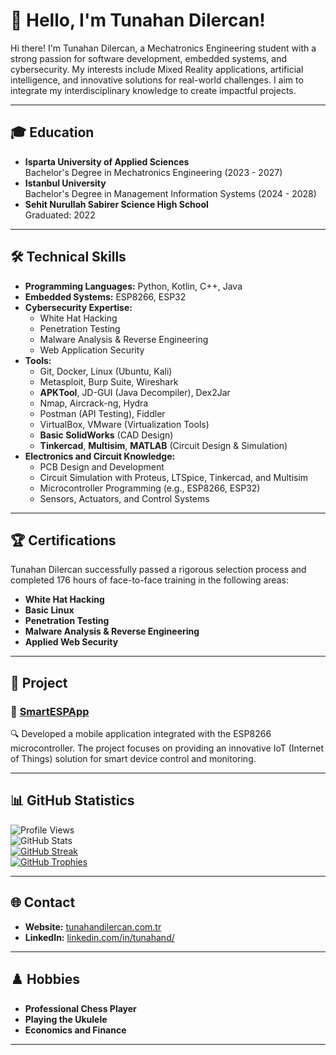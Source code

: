 # 👋 Hello, I'm Tunahan Dilercan!

Hi there! I'm Tunahan Dilercan, a Mechatronics Engineering student with a strong passion for software development, embedded systems, and cybersecurity. My interests include Mixed Reality applications, artificial intelligence, and innovative solutions for real-world challenges. I aim to integrate my interdisciplinary knowledge to create impactful projects.

---

## 🎓 Education
- **Isparta University of Applied Sciences**  
  Bachelor's Degree in Mechatronics Engineering (2023 - 2027)  
- **Istanbul University**  
  Bachelor's Degree in Management Information Systems (2024 - 2028)  
- **Sehit Nurullah Sabirer Science High School**  
  Graduated: 2022  

---

## 🛠️ Technical Skills
- **Programming Languages:** Python, Kotlin, C++, Java  
- **Embedded Systems:** ESP8266, ESP32  
- **Cybersecurity Expertise:**  
  - White Hat Hacking  
  - Penetration Testing  
  - Malware Analysis & Reverse Engineering  
  - Web Application Security  
- **Tools:**  
  - Git, Docker, Linux (Ubuntu, Kali)  
  - Metasploit, Burp Suite, Wireshark  
  - **APKTool**, JD-GUI (Java Decompiler), Dex2Jar  
  - Nmap, Aircrack-ng, Hydra  
  - Postman (API Testing), Fiddler  
  - VirtualBox, VMware (Virtualization Tools)  
  - **Basic SolidWorks** (CAD Design)  
  - **Tinkercad**, **Multisim**, **MATLAB** (Circuit Design & Simulation)  
- **Electronics and Circuit Knowledge:**  
  - PCB Design and Development  
  - Circuit Simulation with Proteus, LTSpice, Tinkercad, and Multisim  
  - Microcontroller Programming (e.g., ESP8266, ESP32)  
  - Sensors, Actuators, and Control Systems  

---

## 🏆 Certifications
Tunahan Dilercan successfully passed a rigorous selection process and completed 176 hours of face-to-face training in the following areas:  
- **White Hat Hacking**  
- **Basic Linux**  
- **Penetration Testing**  
- **Malware Analysis & Reverse Engineering**  
- **Applied Web Security**

---

## 🚀 Project
### 📌 [SmartESPApp](https://github.com/TunahanDilercan/SmartESPApp)
🔍 Developed a mobile application integrated with the ESP8266 microcontroller. The project focuses on providing an innovative IoT (Internet of Things) solution for smart device control and monitoring.

---

## 📊 GitHub Statistics
![Profile Views](https://komarev.com/ghpvc/?username=TunahanDilercan&color=blue)  
![GitHub Stats](https://github-readme-stats.vercel.app/api?username=TunahanDilercan&show_icons=true&theme=radical)  
[![GitHub Streak](https://github-readme-streak-stats.herokuapp.com/?user=TunahanDilercan&theme=radical)](https://git.io/streak-stats)   
[![GitHub Trophies](https://github-profile-trophy.vercel.app/?username=TunahanDilercan&theme=radical)](https://github.com/ryo-ma/github-profile-trophy)  

---

## 🌐 Contact
- **Website:** [tunahandilercan.com.tr](https://tunahandilercan.com.tr)  
- **LinkedIn:** [linkedin.com/in/tunahand/](https://www.linkedin.com/in/tunahand/)  

---

## ♟️ Hobbies
- **Professional Chess Player**  
- **Playing the Ukulele**  
- **Economics and Finance**  

---
